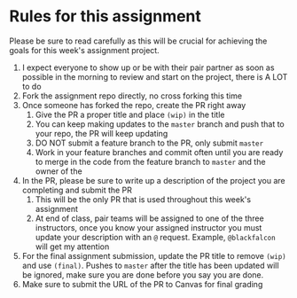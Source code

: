 # Rules for this assignment

Please be sure to read carefully as this will be crucial for achieving the goals for this week's assignment project.

1. I expect everyone to show up or be with their pair partner as soon as possible in the morning to review and start on the project, there is A LOT to do
1. Fork the assignment repo directly, no cross forking this time
1. Once someone has forked the repo, create the PR right away
	1. Give the PR a proper title and place `(wip)` in the title 
	1. You can keep making updates to the `master` branch and push that to your repo, the PR will keep updating
	1. DO NOT submit a feature branch to the PR, only submit `master`
	1. Work in your feature branches and commit often until you are ready to merge in the code from the feature branch to `master` and the owner of the 
1. In the PR, please be sure to write up a description of the project you are completing and submit the PR
	1. This will be the only PR that is used throughout this week's assignment
	1. At end of class, pair teams will be assigned to one of the three instructors, once you know your assigned instructor you must update your description with an `@` request.  Example, `@blackfalcon` will get my attention
1. For the final assignment submission, update the PR title to remove `(wip)` and use `(final)`. Pushes to `master` after the title has been updated will be ignored, make sure you are done before you say you are done. 
1. Make sure to submit the URL of the PR to Canvas for final grading